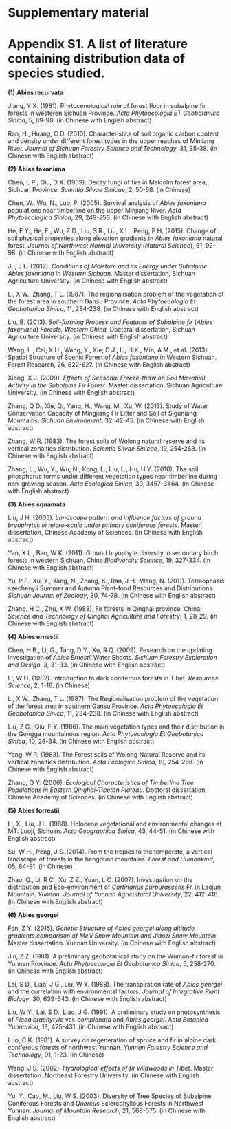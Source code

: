 # Supplementary material

# **Appendix S1**. A list of literature containing distribution data of species studied.

**(1)** **Abies recurvata**

Jiang, Y X. (1981). Phytocenological role of forest floor in subalpine fir forests in westeren Sichuan Province. *Acta Phytoecologia ET Geobotanica Sinica*, 5, 89-98. (in Chinese with English abstract)

Ran, H., Huang, C D. (2010). Characteristics of soil organic carbon content and density under different forest types in the upper reaches of Minjiang River. *Journal of Sichuan Forestry Science and Technology*, 31, 35-38. (in Chinese with English abstract)

 

**(2)** **Abies faxoniana**

Chen, L P., Qiu, D X. (1959). Decay fungi of firs in Malcolm forest area, Sichuan Province. *Scientia Silvae Sinicae*, 2, 50-58. (in Chinese)

Chen, W., Wu, N., Luo, P. (2005). Survival analysis of *Abies faxoniana* populations near timberline on the upper Minjiang River. *Acta Phytoecologica Sinica*, 29, 249-253. (in Chinese with English abstract)

He, F Y., He, F., Wu, Z D., Liu, S R., Liu, X L., Peng, P H. (2015). Change of soil physical properties along elevation gradients in *Abies faxoniana* natural forest. *Journal of Northwest Normal University* (*Natural Science*), 51, 92-98. (in Chinese with English abstract)

Ju, J L. (2012). *Conditions of Moisture and its Energy under Subalpine Abies faxoniana in Western Sichuan*. Master dissertation, Sichuan Agriculture University. (in Chinese with English abstract)

Li, X W., Zhang, T L. (1987). The regionalisation problem of the vegetation of the forest area in southern Gansu Province. *Acta Phytoecologia Et Geobotanica Sinica,* 11, 234-238. (in Chinese with English abstract)

Liu, B. (2013). *Soil-forming Process and Features of Subalpine fir* (*Abies faxoniana*) *Forests, Western China.* Doctoral dissertation, Sichuan Agriculture University. (in Chinese with English abstract)

Wang, L., Cai, X H., Wang, Y., Xie, D J., Li, H X., Min, A M., et al. (2013). Spatial Structure of Scenic Forest of *Abies faxoniana* in Western Sichuan. Forest Research, 26, 622-627. (in Chinese with English abstract)

Xiong, X J. (2009). *Effects of Seasonal Freeze-thaw on Soil Microbial Activity in the Subalpine Fir Forest*. Master dissertation, Sichuan Agriculture University. (in Chinese with English abstract)

Zhang, Q D., Xie, Q., Yang, H., Wang, M., Xu, W. (2013). Study of Water Conservation Capacity of Mingjiang Fir Litter and Soil of Siguniang Mountains. *Sichuan Environment*, 32, 42-45. (in Chinese with English abstract)

Zhang, W R. (1983). The forest soils of Wolong natural reserve and its vertical zonalties distribution. *Scientia Silvae Sinicae*, 19, 254-268. (in Chinese with English abstract)

Zhang, L., Wu, Y., Wu, N., Kong, L., Liu, L., Hu, H Y. (2010). The soil phosphorus forms under different vegetation types near timberline during non-growing season. *Acta Ecologica Sinica*, 30, 3457-3464. (in Chinese with English abstract)



**(3)** **Abies squamata**

Liu, J H. (2005). *Landscape pattern and influence factors of ground bryophytes in micro-scale under primary coniferous forests*. Master dissertation, Chinese Academy of Sciences. (in Chinese with English abstract)

Yan, X L., Bao, W K. (2011). Ground bryophyte diversity in secondary birch forests in western Sichuan, China *Biodiversity Science*, 19, 327-334. (in Chinese with English abstract)

Yu, P F., Xu, Y., Yang, N., Zhang, K., Ran, J H., Wang, N. (2011). Tetraophasis szechenyii Summer and Autumn Plant-food Resources and Distributions. *Sichuan Journal of Zoology*, 30, 74-78. (in Chinese with English abstract)

Zhang, H C., Zhu, X W. (1988). Fir forests in Qinghai province, China. *Science and Technology of Qinghai Agriculture and Forestry*, 1, 28-29. (in Chinese with English abstract)

**(4)** **Abies ernestii**

Chen, H B., Li, G., Tang, D Y., Xu, R Q. (2009). Research on the updating investigation of *Abies Ernestii* Water Shoots. *Sichuan Forestry Exploration and Design*, 3, 31-33. (in Chinese with English abstract)

Li, W H. (1982). Introduction to dark coniferous forests in Tibet. *Resources Science*, 2, 1-16. (in Chinese)

Li, X W., Zhang, T L. (1987). The Regionalisation problem of the vegetation of the forest area in southern Gansu Province. *Acta Phytoecologia Et Geobotanica Sinica*, 11, 234-238. (in Chinese with English abstract)

Liu, Z G., Qiu, F Y. (1986). The main vegetation types and their distribution in the Gongga mountainous region. *Acta Phytoecologia Et Geobotanica Sinica*, 10, 26-34. (in Chinese with English abstract)

Yang, W R. (1983). The Forest soils of Wolong Natural Reserve and its vertical zonalties distribution. *Acta Ecologica Sinica*, 19, 254-268. (in Chinese with English abstract)

Zhang, Q Y. (2006). *Ecological Characteristics of Timberline Tree Populations in Eastern Qinghai-Tibetan Plateau*. Doctoral dissertation, Chinese Academy of Sciences. (in Chinese with English abstract)

 



**(5)** **Abies forrestii**

Li, X., Liu, J L. (1988). Holocene vegetational and environmental changes at MT. Luoji, Sichuan. *Acta Geographica Sinica*, 43, 44-51. (in Chinese with English abstract)

Su, W H., Peng, J S. (2014). From the tropics to the temperate, a vertical landscape of forests in the hengduan mountains. *Forest* *and* *Humankind*, 05, 84-91. (in Chinese)

Zhao, Q., Li, R C., Xu, Z Z., Yuan, L C. (2007). Investigation on the distribution and Eco-environment of *Cortinarius purpurascens* Fr. in Laojun Mountain. *Yunnan. Journal of Yunnan Agricultural University*, 22, 412-416. (in Chinese with English abstract)

**(6)** **Abies georgei** 

Fan, Z Y. (2015). *Genetic Structure of Abies georgei along altitude gradients:comparison of Meili Snow Mountain and Jiaozi Snow Mountain*. Master dissertation. Yunnan University. (in Chinese with English abstract)

Jin, Z Z. (1981). A preliminary geobotanical study on the Wumon-fir forest in Yunnan Province. *Acta Phytoecologia Et Geobotanica Sinica*, 5, 258-270. (in Chinese with English abstract)

Lai, S D., Liao, J G., Liu, W Y. (1988). The transpiration rate of *Abies georgei* and the correlation with environmental factors. *Journal of Integrative Plant Biology*, 30, 639-643. (in Chinese with English abstract)

Liu, W Y., Lai, S D., Liao, J G. (1991). A preliminary study on photosynthesis of *Picea brachytyla* var. *complanata* and *Abies georgei*. *Acta Botanica Yunnanica*, 13, 425-431. (in Chinese with English abstract)

Luo, C K. (1981). A survey on regeneration of spruce and fir in alpine dark coniferous forests of northwest Yunnan. *Yunnan Forestry Science and Technology*, 01, 1-23. (in Chinese)

Wang, J S. (2002). *Hydrological effects of fir wildwoods in Tibet*. Master dissertation. Northeast Forestry University. (in Chinese with English abstract)

Yu, Y., Cao, M., Liu, W S. (2003). Diversity of Tree Species of Subalpine Coniferous Forests and *Quercus* Sclerophyllous Forests in Northwest Yunnan. *Journal of Mountain Research*, 21, 568-575. (in Chinese with English abstract)